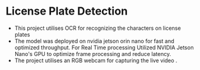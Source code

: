 # License Plate Detection
- This project utilises OCR for recognizing the characters on license plates
- The model was deployed on nvidia jetson orin nano for fast and optimized throughput. For Real Time processing Utilized NVIDIA Jetson Nano's GPU to optimize frame processing and reduce latency.
- The project utilises an RGB webcam for capturing the live video .

